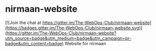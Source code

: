 # nirmaan-website

[![Join the chat at https://gitter.im/The-WebOps-Club/nirmaan-website](https://badges.gitter.im/The-WebOps-Club/nirmaan-website.svg)](https://gitter.im/The-WebOps-Club/nirmaan-website?utm_source=badge&utm_medium=badge&utm_campaign=pr-badge&utm_content=badge)
Website for nirmaan
